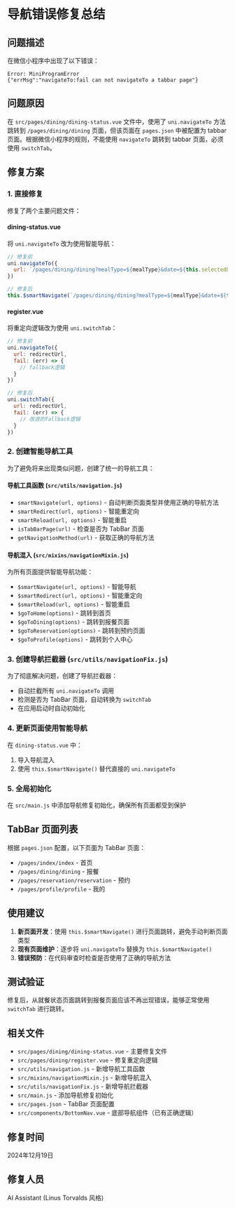 # 导航错误修复总结

## 问题描述

在微信小程序中出现了以下错误：
```
Error: MiniProgramError
{"errMsg":"navigateTo:fail can not navigateTo a tabbar page"}
```

## 问题原因

在 `src/pages/dining/dining-status.vue` 文件中，使用了 `uni.navigateTo` 方法跳转到 `/pages/dining/dining` 页面，但该页面在 `pages.json` 中被配置为 tabbar 页面。根据微信小程序的规则，不能使用 `navigateTo` 跳转到 tabbar 页面，必须使用 `switchTab`。

## 修复方案

### 1. 直接修复
修复了两个主要问题文件：

#### dining-status.vue
将 `uni.navigateTo` 改为使用智能导航：
```javascript
// 修复前
uni.navigateTo({
  url: `/pages/dining/dining?mealType=${mealType}&date=${this.selectedDate}`
})

// 修复后
this.$smartNavigate(`/pages/dining/dining?mealType=${mealType}&date=${this.selectedDate}`)
```

#### register.vue
将重定向逻辑改为使用 `uni.switchTab`：
```javascript
// 修复前
uni.navigateTo({
  url: redirectUrl,
  fail: (err) => {
    // fallback逻辑
  }
})

// 修复后
uni.switchTab({
  url: redirectUrl,
  fail: (err) => {
    // 改进的fallback逻辑
  }
})
```

### 2. 创建智能导航工具
为了避免将来出现类似问题，创建了统一的导航工具：

#### 导航工具函数 (`src/utils/navigation.js`)
- `smartNavigate(url, options)` - 自动判断页面类型并使用正确的导航方法
- `smartRedirect(url, options)` - 智能重定向
- `smartReload(url, options)` - 智能重启
- `isTabBarPage(url)` - 检查是否为 TabBar 页面
- `getNavigationMethod(url)` - 获取正确的导航方法

#### 导航混入 (`src/mixins/navigationMixin.js`)
为所有页面提供智能导航功能：
- `$smartNavigate(url, options)` - 智能导航
- `$smartRedirect(url, options)` - 智能重定向
- `$smartReload(url, options)` - 智能重启
- `$goToHome(options)` - 跳转到首页
- `$goToDining(options)` - 跳转到报餐页面
- `$goToReservation(options)` - 跳转到预约页面
- `$goToProfile(options)` - 跳转到个人中心

### 3. 创建导航拦截器 (`src/utils/navigationFix.js`)
为了彻底解决问题，创建了导航拦截器：
- 自动拦截所有 `uni.navigateTo` 调用
- 检测是否为 TabBar 页面，自动转换为 `switchTab`
- 在应用启动时自动初始化

### 4. 更新页面使用智能导航
在 `dining-status.vue` 中：
1. 导入导航混入
2. 使用 `this.$smartNavigate()` 替代直接的 `uni.navigateTo`

### 5. 全局初始化
在 `src/main.js` 中添加导航修复初始化，确保所有页面都受到保护

## TabBar 页面列表

根据 `pages.json` 配置，以下页面为 TabBar 页面：
- `/pages/index/index` - 首页
- `/pages/dining/dining` - 报餐
- `/pages/reservation/reservation` - 预约
- `/pages/profile/profile` - 我的

## 使用建议

1. **新页面开发**：使用 `this.$smartNavigate()` 进行页面跳转，避免手动判断页面类型
2. **现有页面维护**：逐步将 `uni.navigateTo` 替换为 `this.$smartNavigate()`
3. **错误预防**：在代码审查时检查是否使用了正确的导航方法

## 测试验证

修复后，从就餐状态页面跳转到报餐页面应该不再出现错误，能够正常使用 `switchTab` 进行跳转。

## 相关文件

- `src/pages/dining/dining-status.vue` - 主要修复文件
- `src/pages/dining/register.vue` - 修复重定向逻辑
- `src/utils/navigation.js` - 新增导航工具函数
- `src/mixins/navigationMixin.js` - 新增导航混入
- `src/utils/navigationFix.js` - 新增导航拦截器
- `src/main.js` - 添加导航修复初始化
- `src/pages.json` - TabBar 页面配置
- `src/components/BottomNav.vue` - 底部导航组件（已有正确逻辑）

## 修复时间

2024年12月19日

## 修复人员

AI Assistant (Linus Torvalds 风格)
